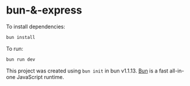 # bun-&-express

To install dependencies:

```bash
bun install
```

To run:

```bash
bun run dev
```

This project was created using `bun init` in bun v1.1.13. [Bun](https://bun.sh) is a fast all-in-one JavaScript runtime.
